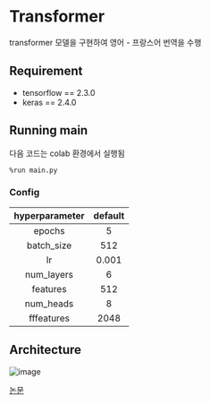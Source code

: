 # Transformer

transformer 모델을 구현하여 영어 - 프랑스어 번역을 수행

## Requirement
- tensorflow == 2.3.0
- keras == 2.4.0

## Running main
다음 코드는 colab 환경에서 실행됨
```
%run main.py
```

### Config

hyperparameter|default| 
|:---:|:---:|
|epochs|5|
|batch_size|512|
|lr|0.001|
|num_layers|6|
|features|512|
|num_heads|8|
|fffeatures|2048|


## Architecture

![image](https://user-images.githubusercontent.com/59329586/110621541-af13d480-81dd-11eb-84b4-f785af375faf.png)

[논문](https://arxiv.org/pdf/1706.03762.pdf)
